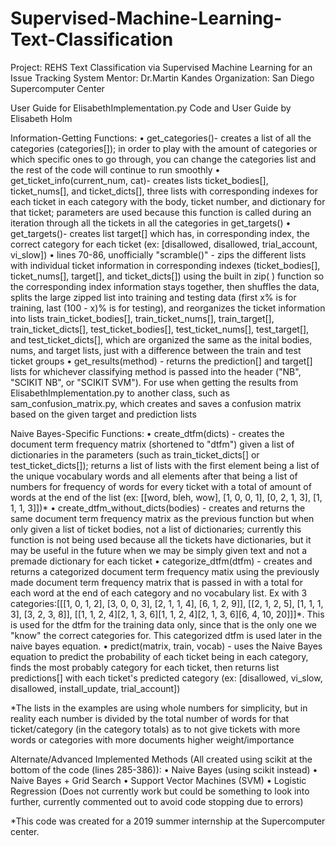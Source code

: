 # Supervised-Machine-Learning-Text-Classification
Project: REHS Text Classification via Supervised Machine Learning for an Issue Tracking System
Mentor: Dr.Martin Kandes
Organization: San Diego Supercomputer Center

User Guide for ElisabethImplementation.py
Code and User Guide by Elisabeth Holm

Information-Getting Functions:
•	get_categories()- creates a list of all the categories (categories[]); in order to play with the amount of categories or which specific ones to go through, you can change the categories list and the rest of the code will continue to run smoothly
•	get_ticket_info(current_num, cat)- creates lists ticket_bodies[], ticket_nums[], and ticket_dicts[], three lists with corresponding indexes for each ticket in each category with the body, ticket number, and dictionary for that ticket; parameters are used because this function is called during an iteration through all the tickets in all the categories in get_targets()
•	get_targets()- creates list target[] which has, in corresponding index, the correct category for each ticket (ex: [disallowed, disallowed, trial_account, vi_slow])
•	lines 70-86, unofficially "scramble()" - zips the different lists with individual ticket information in corresponding indexes (ticket_bodies[], ticket_nums[], target[], and ticket_dicts[]) using the built in zip( ) function so the corresponding index information stays together, then shuffles the data, splits the large zipped list into training and testing data (first x% is for training, last (100 - x)% is for testing), and reorganizes the ticket information into lists train_ticket_bodies[], train_ticket_nums[], train_target[], train_ticket_dicts[], test_ticket_bodies[], test_ticket_nums[], test_target[], and test_ticket_dicts[], which are organized the same as the inital bodies, nums, and target lists, just with a difference between the train and test ticket groups
•	get_results(method) - returns the prediction[] and target[] lists for whichever classifying method is passed into the header ("NB", "SCIKIT NB", or "SCIKIT SVM"). For use when getting the results from ElisabethImplementation.py to another class, such as sam_confusion_matrix.py, which creates and saves a confusion matrix based on the given target and prediction lists

Naive Bayes-Specific Functions:
•	create_dtfm(dicts) - creates the document term frequency matrix (shortened to "dtfm") given a list of dictionaries in the parameters (such as train_ticket_dicts[] or test_ticket_dicts[]); returns a list of lists with the first element being a list of the unique vocabulary words and all elements after that being a list of numbers for frequency of words for every ticket with a total of amount of words at the end of the list (ex: [[word, bleh, wow], [1, 0, 0, 1], [0, 2, 1, 3], [1, 1, 1, 3]])*
•	create_dtfm_without_dicts(bodies) - creates and returns the same document term frequency matrix as the previous function but when only given a list of ticket bodies, not a list of dictionaries; currently this function is not being used because all the tickets have dictionaries, but it may be useful in the future when we may be simply given text and not a premade dictionary for each ticket
•	categorize_dtfm(dtfm) - creates and returns a categorized document term frequency matix using the previously made document term frequency matrix that is passed in with a total for each word at the end of each category and no vocabulary list. Ex with 3 categories:[[[1, 0, 1, 2], [3, 0, 0, 3], [2, 1, 1, 4], [6, 1, 2, 9]],  [[2, 1, 2, 5], [1, 1, 1, 3], [3, 2, 3, 8]],  [[1, 1, 2, 4][2, 1, 3, 6][1, 1, 2, 4][2, 1, 3, 6][6, 4, 10, 20]]]*. This is used for the dtfm for the training data only, since that is the only one we "know" the correct categories for. This categorized dtfm is used later in the naive bayes equation.
•	predict(matrix, train, vocab) - uses the Naive Bayes equation to predict the probability of each ticket being in each category, finds the most probably category for each ticket, then returns list predictions[] with each ticket's predicted category (ex: [disallowed, vi_slow, disallowed, install_update, trial_account])

*The lists in the examples are using whole numbers for simplicity, but in reality each number is divided by the total number of words for that ticket/category (in the category totals) as to not give tickets with more words or categories with more documents higher weight/importance


Alternate/Advanced Implemented Methods (All created using scikit at the bottom of the code (lines 285-386)):
•	Naive Bayes (using scikit instead)
•	Naive Bayes + Grid Search
•	Support Vector Machines (SVM)
•	Logistic Regression (Does not currently work but could be something to look into further, currently commented out to avoid code stopping due to errors)



*This code was created for a 2019 summer internship at the Supercomputer center.
